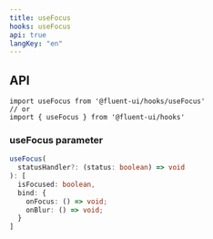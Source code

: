```yaml
---
title: useFocus
hooks: useFocus
api: true
langKey: "en"
---
```


## API

```
import useFocus from '@fluent-ui/hooks/useFocus'
// or
import { useFocus } from '@fluent-ui/hooks'
```

### useFocus parameter

```ts
useFocus(
  statusHandler?: (status: boolean) => void
): [
  isFocused: boolean,
  bind: {
    onFocus: () => void;
    onBlur: () => void;
  }
]
```
